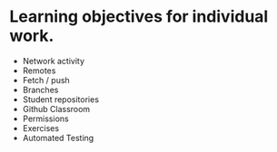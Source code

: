 # Learning objectives for individual work.

* Network activity
* Remotes
* Fetch / push
* Branches
* Student repositories
* Github Classroom
* Permissions
* Exercises
* Automated Testing
